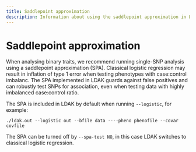 ```yaml
---
title: Saddlepoint approximation
description: Information about using the saddlepoint approximation in LDAK
---
```


# Saddlepoint approximation

When analysing binary traits, we recommend running single-SNP analysis using a saddlepoint approximation (SPA). Classical logistic regression may result in inflation of type 1 error when testing phenotypes with case:control imbalanc. The SPA implemented in LDAK guards against false positives and can robustly test SNPs for association, even when testing data with highly imbalanced case:control ratio.

The SPA is included in LDAK by default when running `--logistic`, for example:
```
./ldak.out --logistic out --bfile data ----pheno phenofile --covar covfile
``` 
The SPA can be turned off by `--spa-test NO`, in this case LDAK switches to classical logistic regression.
